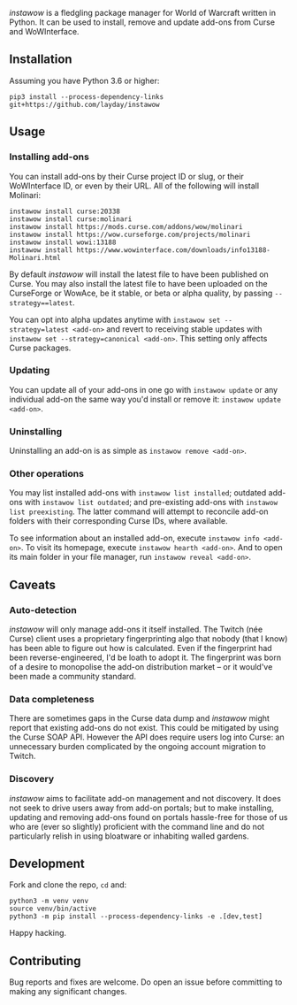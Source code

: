 
_instawow_ is a fledgling package manager for World of Warcraft written
in Python.  It can be used to install, remove and update add-ons
from Curse and WoWInterface.

## Installation

Assuming you have Python 3.6 or higher:

```
pip3 install --process-dependency-links git+https://github.com/layday/instawow
```

## Usage

### Installing add-ons

You can install add-ons by their Curse project&nbsp;ID or slug, or their
WoWInterface&nbsp;ID, or even by their URL.  All of the following will install
Molinari:

```
instawow install curse:20338
instawow install curse:molinari
instawow install https://mods.curse.com/addons/wow/molinari
instawow install https://wow.curseforge.com/projects/molinari
instawow install wowi:13188
instawow install https://www.wowinterface.com/downloads/info13188-Molinari.html
```

By default _instawow_ will install the latest file to have been published on
Curse.  You may also install the latest file to have been uploaded
on the CurseForge or WowAce, be it stable, or beta or alpha quality,
by passing `--strategy==latest`.

You can opt into alpha updates anytime with
`instawow set --strategy=latest <add-on>` and revert to receiving stable updates
with `instawow set --strategy=canonical <add-on>`.
This setting only affects Curse packages.

### Updating

You can update all of your add-ons in one go with `instawow update` or any
individual add-on the same way you'd install or remove it:
`instawow update <add-on>`.

### Uninstalling

Uninstalling an add-on is as simple as `instawow remove <add-on>`.

### Other operations

You may list installed add-ons with `instawow list installed`; outdated add-ons
with `instawow list outdated`; and pre-existing add-ons with
`instawow list preexisting`.  The latter command will attempt to reconcile
add-on folders with their corresponding Curse IDs, where available.

To see information about an installed add-on, execute `instawow info <add-on>`.
To visit its homepage, execute `instawow hearth <add-on>`.  And to open its
main folder in your file manager, run `instawow reveal <add-on>`.

## Caveats

### Auto-detection

_instawow_ will only manage add-ons it itself installed.  The Twitch (née Curse)
client uses a proprietary fingerprinting algo that nobody (that I know) has
been able to figure out how is calculated.  Even if the fingerprint had been
reverse-engineered, I'd be loath to adopt it.  The fingerprint was born of a
desire to monopolise the add-on distribution market – or it would've
been made a community standard.

### Data completeness

There are sometimes gaps in the Curse data dump and _instawow_ might report
that existing add-ons do not exist.  This could be mitigated by using the
Curse SOAP&nbsp;API.  However the API does require users log into
Curse: an unnecessary burden complicated by the ongoing account migration to
Twitch.

### Discovery

_instawow_ aims to facilitate add-on management and not discovery.
It does not seek to drive users away from add-on portals; but to make
installing, updating and removing add-ons found on portals hassle-free
for those of us who are (ever so slightly) proficient with the command line
and do not particularly relish in using bloatware or inhabiting
walled gardens.

## Development

Fork and clone the repo, `cd` and:

```
python3 -m venv venv
source venv/bin/active
python3 -m pip install --process-dependency-links -e .[dev,test]
```

Happy hacking.

## Contributing

Bug reports and fixes are welcome.  Do open an issue before committing to making
any significant changes.
